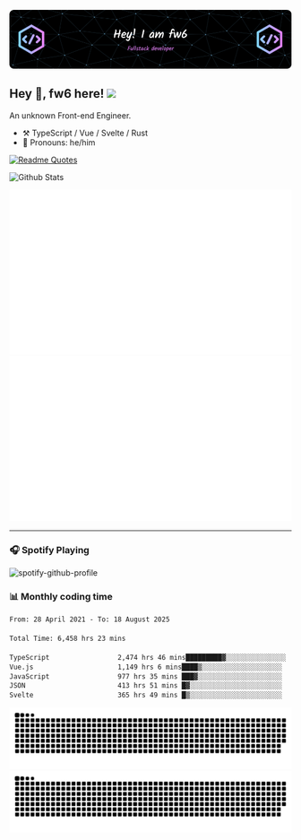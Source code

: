 ![Header](github-header-image.png)

## Hey 👋, fw6 here! <img src="https://github.githubassets.com/images/mona-whisper.gif" height="24" />


An unknown Front-end Engineer.

-   :hammer_and_pick: TypeScript / Vue / Svelte / Rust
-   :man: Pronouns: he/him


[![Readme Quotes](https://quotes-github-readme.vercel.app/api?type=horizontal&theme=algolia)](https://github.com/piyushsuthar/github-readme-quotes)



![Github Stats](https://github-readme-stats.vercel.app/api?username=fw6&bg_color=30,e96443,904e95&title_color=fff&text_color=fff)

![](https://raw.githubusercontent.com/fw6/github-stats-transparent/output/generated/overview.svg)
![](https://raw.githubusercontent.com/fw6/github-stats-transparent/output/generated/languages.svg)


---

### 🎧 Spotify Playing

<!-- ![spotify-github-profile](/img/default.svg) -->

![spotify-github-profile](https://spotify-github-profile.vercel.app/api/view.svg?uid=r6wn4hdvypv0lkzyrj0e0pjct&cover_image=true&theme=default&show_offline=true&background_color=9a10ad&interchange=true&bar_color_cover=true)



### :bar_chart: Monthly coding time 

<!--START_SECTION:waka-->

```txt
From: 28 April 2021 - To: 18 August 2025

Total Time: 6,458 hrs 23 mins

TypeScript                 2,474 hrs 46 mins█████████▓░░░░░░░░░░░░░░░   38.32 %
Vue.js                     1,149 hrs 6 mins████▒░░░░░░░░░░░░░░░░░░░░   17.79 %
JavaScript                 977 hrs 35 mins ███▓░░░░░░░░░░░░░░░░░░░░░   15.14 %
JSON                       413 hrs 51 mins █▓░░░░░░░░░░░░░░░░░░░░░░░   06.41 %
Svelte                     365 hrs 49 mins █▒░░░░░░░░░░░░░░░░░░░░░░░   05.66 %
```

<!--END_SECTION:waka-->




![github contribution grid snake animation](https://raw.githubusercontent.com/platane/platane/output/github-contribution-grid-snake-dark.svg#gh-dark-mode-only)![github contribution grid snake animation](https://raw.githubusercontent.com/platane/platane/output/github-contribution-grid-snake.svg#gh-light-mode-only)
